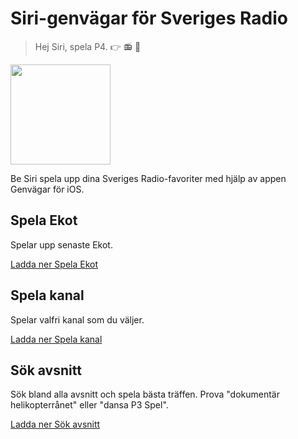 # Siri-genvägar för Sveriges Radio

> Hej Siri, spela P4. 👉 📻 🥰

<img src="./doc/demo.gif" width="160" alt="" />

Be Siri spela upp dina Sveriges Radio-favoriter med hjälp av appen Genvägar för iOS.

## Spela Ekot

Spelar upp senaste Ekot.

[Ladda ner Spela Ekot][ekot]

## Spela kanal

Spelar valfri kanal som du väljer.

[Ladda ner Spela kanal][channel]

## Sök avsnitt

Sök bland alla avsnitt och spela bästa träffen. Prova "dokumentär helikopterrånet" eller "dansa P3 Spel".

[Ladda ner Sök avsnitt][episode]

[ekot]: https://www.icloud.com/shortcuts/984aeafc53514063b0b4a2f2a7f630e0
[channel]: https://www.icloud.com/shortcuts/0bf5c4fe919547789ce2a0beef1d75a1
[episode]: https://www.icloud.com/shortcuts/06cb84380f1047e7b54c877d95f19a51
[guide]: https://support.apple.com/sv-se/guide/shortcuts/welcome/ios
